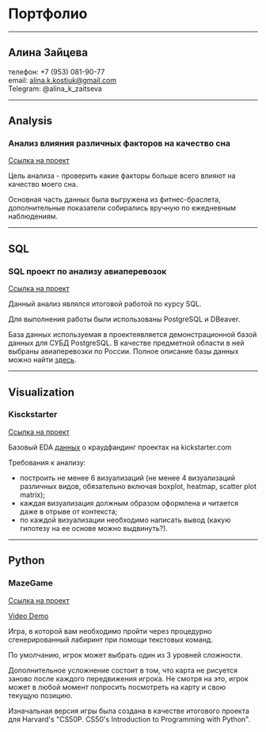 # Портфолио
***
## Алина Зайцева

телефон: +7 (953) 081-90-77  
email: alina.k.kostiuk@gmail.com  
Telegram: @alina_k_zaitseva
***
## Analysis
### **Анализ влияния различных факторов на качество сна**

[Ссылка на проект](https://github.com/AlinaKostiuk/Portfolio/blob/main/sleep_quality/sleep_quality_ru.ipynb)

Цель анализа - проверить какие факторы больше всего влияют на качество моего сна. 

Основная часть данных была выгружена из фитнес-браслета, дополнительные показатели собирались вручную по ежедневным наблюдениям.

***
## SQL

### **SQL проект по анализу авиаперевозок**

[Ссылка на проект](https://github.com/AlinaKostiuk/Portfolio/blob/main/SQL/sql_project_ru.md)

Данный анализ являлся итоговой работой по курсу SQL.

Для выполнения работы были использованы PostgreSQL и DBeaver.

База данных используемая в проектеявляется демонстрационной базой данных для СУБД PostgreSQL. В качестве предметной области в ней выбраны авиаперевозки по России.
Полное описание базы данных можно найти [здесь](https://www.postgrespro.ru/education/demodb).

***
## Visualization

### **Kisckstarter**

[Ссылка на проект](https://github.com/AlinaKostiuk/Portfolio/blob/main/ks_visualisation/kickstarter_visualisation_ru.ipynb)

Базовый EDA [данных](https://www.kaggle.com/datasets/kemical/kickstarter-projects?select=ks-projects-201801.csv) о краудфандинг проектах на kickstarter.com

Требования к анализу:

* построить не менее 6 визуализаций (не менее 4 визуализаций различных видов, обязательно включая boxplot, heatmap, scatter plot matrix);
* каждая визуализация должным образом оформлена и читается даже в отрыве от контекста;
* по каждой визуализации необходимо написать вывод (какую гипотезу на ее основе можно выдвинуть?).

***
## Python

### **MazeGame**
[Ссылка на проект](https://github.com/AlinaKostiuk/MazeGame/blob/main/README_RUS.md)

[Video Demo](https://youtu.be/TgwzuXTsVyc)

Игра, в которой вам необходимо пройти через процедурно сгенерированный лабиринт при помощи текстовых команд.

По умолчанию, игрок может выбрать один из 3 уровней сложности.

Дополнительное усложнение состоит в том, что карта не рисуется заново после каждого передвижения игрока. Не смотря на это, игрок может в любой момент попросить посмотреть на карту и свою текущую позицию.

Изначальная версия игры была создана в качестве итогового проекта для Harvard's "CS50P. CS50's Introduction to Programming with Python".
